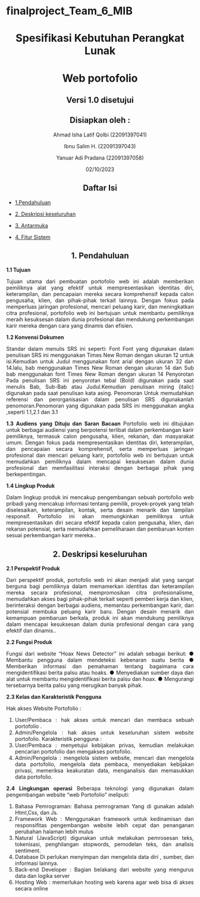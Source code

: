 # finalproject_Team_6_MIB

<div align="center">
  <h1>	Spesifikasi Kebutuhan Perangkat Lunak</h1>
  <h1>	Web portofolio</h1>
  <h2>	Versi 1.0 disetujui </h2>
  <h2>	Disiapkan oleh :</h2>

  <p>	Ahmad Isha Latif Qolbi (22091397041) </p>
  <p>	Ibnu Salim H. (22091397043) </p>
  <p>	Yanuar Adi Pradana (22091397058)</p>

<p>	02/10/2023 </p>
</div>

<div align="justify">

<div align="center">

## Daftar Isi
</div>

- [1.Pendahuluan](#1-Pendahuluan)

- [2. Deskripsi keseluruhan](#2-Deskripsi-keseluruhan)

- [3. Antarmuka](#3-Antarmuka)

- [4. Fitur Sistem](#4-Fitur-Sistem)

  

<div align="center">

 ## 1. Pendahuluan

 </div>

 **1.1 Tujuan**

Tujuan utama dari pembuatan portofolio web ini adalah memberikan pemiliknya alat yang efektif untuk mempresentasikan identitas diri, keterampilan, dan pencapaian mereka secara komprehensif kepada calon pengusaha, klien, dan pihak-pihak terkait lainnya. Dengan fokus pada memperluas jaringan profesional, mencari peluang karir, dan meningkatkan citra profesional, portofolio web ini bertujuan untuk membantu pemiliknya meraih kesuksesan dalam dunia profesional dan mendukung perkembangan karir mereka dengan cara yang dinamis dan efisien.



**1.2	 Konvensi Dokumen**


Standar dalam menulis SRS ini seperti: 
Font
Font yang digunakan dalam penulisan SRS ini menggunakan Times New Roman dengan ukuran 12 untuk isi.Kemudian untuk Judul menggunakan font arial dengan ukuran 32 dan 14.lalu, bab menggunakan Times New Roman dengan ukuran 14 dan Sub bab menggunakan font Times New Roman dengan ukuran 14
Penyorotan
Pada penulisan SRS ini penyorotan tebal (Bold) digunakan pada saat menulis Bab, Sub-Bab atau Judul.Kemudian penulisan miring (italic) digunakan pada saat penulisan kata asing.
Penomoran
Untuk memudahkan referensi dan perorganisasian dalam penulisan SRS digunakanlah penomoran.Penomoran yang digunakan pada SRS ini menggunakan angka ,seperti 1.1,2.1 dan 3.1

**1.3	Audiens yang Dituju dan Saran Bacaan**
Portofolio web ini ditujukan untuk berbagai audiensi yang berpotensi terlibat dalam perkembangan karir pemiliknya, termasuk calon pengusaha, klien, rekanan, dan masyarakat umum. Dengan fokus pada mempresentasikan identitas diri, keterampilan, dan pencapaian secara komprehensif, serta memperluas jaringan profesional dan mencari peluang karir, portofolio web ini bertujuan untuk memudahkan pemiliknya dalam mencapai kesuksesan dalam dunia profesional dan memfasilitasi interaksi dengan berbagai pihak yang berkepentingan.



**1.4	Lingkup Produk**

Dalam lingkup produk ini mencakup pengembangan sebuah portofolio web pribadi yang mencakup informasi tentang pemilik, proyek-proyek yang telah diselesaikan, keterampilan, kontak, serta desain menarik dan tampilan responsif. Portofolio ini akan memungkinkan pemiliknya untuk mempresentasikan diri secara efektif kepada calon pengusaha, klien, dan rekanan potensial, serta memudahkan pemeliharaan dan pembaruan konten sesuai perkembangan karir mereka..


<div align="center">
	
## 2. Deskripsi keseluruhan
</div>

**2.1	Perspektif Produk**

Dari perspektif produk, portofolio web ini akan menjadi alat yang sangat berguna bagi pemiliknya dalam memamerkan identitas dan keterampilan mereka secara profesional, mempromosikan citra profesionalisme, memudahkan akses bagi pihak-pihak terkait seperti pemberi kerja dan klien, berinteraksi dengan berbagai audiens, memantau perkembangan karir, dan potensial membuka peluang karir baru. Dengan desain menarik dan kemampuan pembaruan berkala, produk ini akan mendukung pemiliknya dalam mencapai kesuksesan dalam dunia profesional dengan cara yang efektif dan dinamis..
 
**2.2	Fungsi Produk**

Fungsi dari website “Hoax News Detector” ini adalah sebagai berikut:
●	Membantu pengguna dalam mendeteksi kebenaran suatu berita
●	Memberikan informasi dan pemahaman tentang bagaimana cara mengidentifikasi berita palsu atau hoaks.
●	Menyediakan sumber daya dan alat untuk membantu mengidentifikasi berita palsu dan hoax.
●	Mengurangi tersebarnya berita palsu yang merugikan banyak pihak.


**2.3	Kelas dan Karakteristik Pengguna**

Hak akses Website Portofolio :
1.	User/Pembaca : hak akses untuk mencari dan membaca sebuah portofolio .
2.	Admin/Pengelola : hak akses untuk keseluruhan sistem website portofolio.
Karakteristik pengguna :
1.	User/Pembaca	:	menyetujui	kebijakan	privas,	kemudian melakukan pencarian portofolio dan mengakses portofolio.
2.	Admin/Pengelola : mengelola sistem website, mencari dan mengelola data portofolio, mengelola data pembaca, menyediakan kebijakan privasi, memeriksa keakuratan data, menganalisis dan memasukkan data portofolio.



**2.4	Lingkungan operasi**
Beberapa teknologi yang digunakan dalam pengembangan website “web Portofolio” meliputi:
1.	Bahasa Pemrograman: Bahasa pemrograman Yang di gunakan adalah Html,Css, dan Js.
2.	Framework Web : Menggunakan framework untuk kedinamisan dan responsifitas pengembangan website lebih cepat dan penanganan perubahan halaman lebih mulus 
3.	Natural (JavaScript) digunakan untuk melakukan pemrosesan teks, tokenisasi, penghilangan stopwords, pemodelan teks, dan analisis sentiment.
4.	Database Di perlukan menyimpan dan mengelola data diri , sumber, dan informasi lainnya.
5.	Back-end Developer : Bagian belakang dari website yang mengurus data dan logika server
6.	Hosting Web :  memerlukan hosting web  karena agar web bisa di akses  secara online 






<div align="center">

